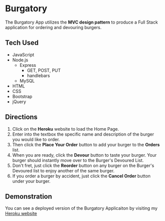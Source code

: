 # Burgatory
The Burgatory App utilizes the **MVC design pattern** to produce a Full Stack application for ordering and devouring burgers.  

## Tech Used
* JavaScript 
* Node.js
   * Express
       * GET, POST, PUT
       * handlebars
   * MySQL
* HTML
* CSS
* Bootstrap
* jQuery

## Directions
1. Click on the **Heroku** website to load the Home Page.
1. Enter into the textbox the specific name and description of the burger you would like to order.  
1. Then click the **Place Your Order** button to add your burger to the **Orders** list.
1. When you are ready, click the **Devour** button to taste your burger.  Your burger should instantly move over to the Burger's Devoured List.
1. Don't fret, just click the **Reorder** button on any burger on the Burger's Devoured list to enjoy another of the same burger.
1. If you order a burger by accident, just click the **Cancel Order** button under your burger.

## Demonstration
You can see a deployed version of the Burgatory Applicaiton by visiting my [Heroku website](https://guarded-garden-11990.herokuapp.com/)
